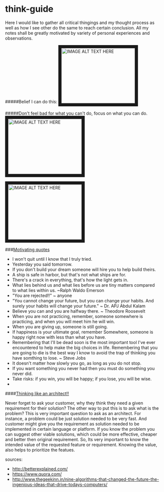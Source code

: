 # think-guide

Here I would like to gather all critical thingings and my thought process as well as how I see other do the same to reach certain conclusion. All my notes shall be greatly motivated by variety of personal experiences and observations.


#####Belief I can do this: 
<a href="http://www.youtube.com/watch?feature=player_embedded&v=7TXEZ4tP06c
" target="_blank"><img src="http://img.youtube.com/vi/7TXEZ4tP06c/0.jpg" 
alt="IMAGE ALT TEXT HERE" width="240" height="180" border="10" /></a>

#####Don't feel bad for what you can't do, focus on what you can do.
<a href="http://www.youtube.com/watch?feature=player_embedded&v=36m1o-tM05g
" target="_blank"><img src="http://img.youtube.com/vi/36m1o-tM05g/0.jpg" 
alt="IMAGE ALT TEXT HERE" width="240" height="180" border="10" /></a>

<a href="http://www.youtube.com/watch?feature=player_embedded&v=s3QezBvN1BE
" target="_blank"><img src="http://img.youtube.com/vi/s3QezBvN1BE/0.jpg" 
alt="IMAGE ALT TEXT HERE" width="240" height="180" border="10" /></a>


###[Motivating quotes](https://github.com/bhochhi/think-guide/wiki/Motivating-quotes)
* I won't quit until I know that I truly tried.
* Yesterday you said tomorrow.
* If you don't build your dream someone will hire you to help build theirs.
* A ship is safe in harbor, but that's not what ships are for.
* There's a crack in everything, that's how the light gets in.
* What lies behind us and what lies before us are tiny matters compared to what lies within us. ~Ralph Waldo Emerson
* "You are rejected!!" ~ anyone
* "You cannot change your future, but you can change your habits. And surely your habits will change your future." ~ Dr. APJ Abdul Kalam
* Believe you can and you are halfway there. ~ Theodore Roosevelt
* When you are not practicing, remember, someone somewhere is practicing, and when you will meet him he will win.
* When you are giving up, someone is still going.
* If happiness is your ultimate goal, remember Somewhere, someone is happy right now with less than what you have. 
* Remembering that I'll be dead soon is the most important tool I've ever encountered to help make the big choices in life. Remembering that you are going to die is the best way I know to avoid the trap of thinking you have somthing to lose. ~ Steve Jobs
* It doesn't matter how slowly you go, as long as you do not stop.
* If you want something you never had then you must do something you never did.
* Take risks: if you win, you will be happy; if you lose, you will be wise.
* 
####[Thinking like an architect!!](https://github.com/bhochhi/think-guide/wiki/Thinking-like-an-architect)

Never forget to ask your customer, why they think they need a given requirement for their solution? The other way to put this is to ask what is the problem? This is very important question to ask as an architect. For instance, a problem could be just solution needed to be very fast. And customer might give you the requirement as solution needed to be implemented in certain language or platform. If you know the problem you can suggest other viable solutions, which could be more effective, cheaper and better then original requirement. So, Its very important to know the intended value of the requested feature or requirement. Knowing the value, also helps to prioritize the featues. 
 

















sources:
- http://betterexplained.com/
- https://www.quora.com/
- http://www.thegeekinn.in/nine-algorithms-that-changed-the-future-the-ingenious-ideas-that-drive-todays-computers/

